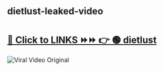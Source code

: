 
 ## dietlust-leaked-video 

# <h2><a href="https://clipsfans.com/dietlust&ref=git">🔗 Click to LINKS ⏩⏩ 👉 🟢 dietlust </a></h2>

<a href="https://clipsfans.com/dietlust&ref=git" rel="nofollow" data-target="animated-image.originalLink"><img src="https://i.ibb.co.com/xMMVF88/686577567.gif" alt="Viral Video Original" style="max-width: 100%; display: inline-block;" data-target="animated-image.originalImage"></a>
